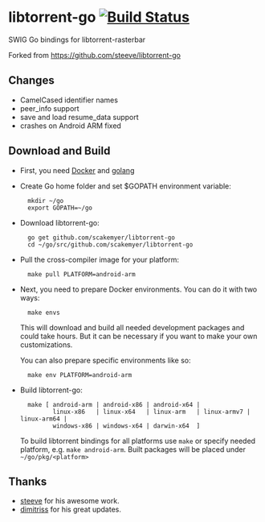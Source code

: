 libtorrent-go [![Build Status](https://travis-ci.org/scakemyer/libtorrent-go.svg?branch=master)](https://travis-ci.org/scakemyer/libtorrent-go)
=============

SWIG Go bindings for libtorrent-rasterbar

Forked from <https://github.com/steeve/libtorrent-go>


Changes
-------

+ CamelCased identifier names
+ peer_info support
+ save and load resume_data support
+ crashes on Android ARM fixed


Download and Build
------------------

+ First, you need [Docker](https://docs.docker.com/engine/installation/) and [golang](https://golang.org/doc/install)

+ Create Go home folder and set $GOPATH environment variable:

        mkdir ~/go
        export GOPATH=~/go

+ Download libtorrent-go:

        go get github.com/scakemyer/libtorrent-go
        cd ~/go/src/github.com/scakemyer/libtorrent-go

* Pull the cross-compiler image for your platform:

        make pull PLATFORM=android-arm

+ Next, you need to prepare Docker environments. You can do it with two ways:

        make envs

    This will download and build all needed development packages and could take hours. But it can be necessary if you want to make your own customizations.

    You can also prepare specific environments like so:

        make env PLATFORM=android-arm

+ Build libtorrent-go:

        make [ android-arm | android-x86 | android-x64 |
               linux-x86   | linux-x64   | linux-arm   | linux-armv7 | linux-arm64 |
               windows-x86 | windows-x64 | darwin-x64  ]

    To build libtorrent bindings for all platforms use `make` or specify needed platform, e.g. `make android-arm`.
    Built packages will be placed under `~/go/pkg/<platform>`


Thanks
------
- [steeve](https://github.com/steeve) for his awesome work.
- [dimitriss](https://github.com/dimitriss) for his great updates.
